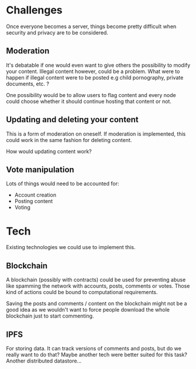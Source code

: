 # Challenges

Once everyone becomes a server, things become pretty difficult when security and privacy are to be considered.

## Moderation

It's debatable if one would even want to give others the possibility to modify your content. Illegal content however, could be a problem. What were to happen if illegal content were to be posted e.g child pornography, private documents, etc. ?

One possibility would be to allow users to flag content and every node could choose whether it should continue hosting that content or not.

## Updating and deleting your content

This is a form of moderation on oneself. If moderation is implemented, this could work in the same fashion for deleting content.

How would updating content work?

## Vote manipulation

Lots of things would need to be accounted for:

* Account creation
* Posting content
* Voting

# Tech

Existing technologies we could use to implement this.

## Blockchain

A blockchain \(possibly with contracts\) could be used for preventing abuse like spamming the network with accounts, posts, comments or votes. Those kind of actions could be bound to computational requirements.

Saving the posts and comments / content on the blockchain might not be a good idea as we wouldn't want to force people download the whole blockchain just to start commenting.

## IPFS

For storing data. It can track versions of comments and posts, but do we really want to do that? Maybe another tech were better suited for this task? Another distributed datastore...



